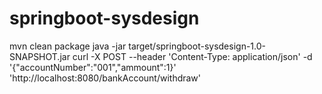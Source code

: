 # springboot-sysdesign
mvn clean package
java -jar target/springboot-sysdesign-1.0-SNAPSHOT.jar
curl -X POST --header 'Content-Type: application/json' -d '{"accountNumber":"001","ammount":1}'  'http://localhost:8080/bankAccount/withdraw'

